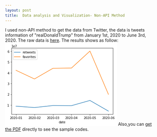 ```yaml
---
layout: post
title:  Data analysis and Visualization- Non-API Method
---
```


I used non-API method to get the data from Twitter, the data is tweets information of "realDonaldTrump" from January 1st, 2020 to June 3rd, 2020. The raw data is [here](https://github.com/WenSi001/WenSi001.github.io/blob/master/realdt.csv).
The results shows as follow:
![](https://github.com/WenSi001/WenSi001.github.io/blob/master/realdt.png)
Also,you can [get the PDF](https://github.com/WenSi001/WenSi001.github.io/blob/master/Wen%20Si_EPPS%207V81%20HW1.pdf) directly to see the sample codes. 
